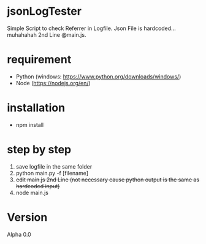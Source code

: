 # jsonLogTester

Simple Script to check Referrer in Logfile. Json File is hardcoded... muhahahah 2nd Line @main.js.

# requirement
- Python (windows: https://www.python.org/downloads/windows/)
- Node (https://nodejs.org/en/)

# installation
- npm install

# step by step
1. save logfile in the same folder
2. python main.py -f [filename]
3. ~~edit main.js 2nd Line (not necessary cause python output is the same as hardcoded input)~~
4. node main.js

# Version
Alpha 0.0
